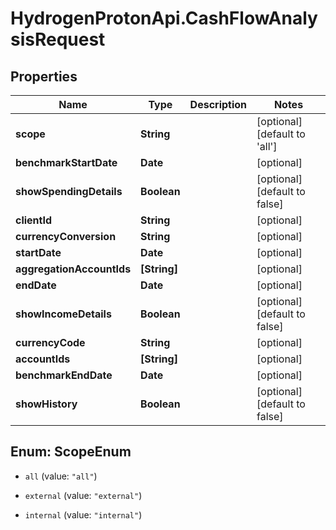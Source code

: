 # HydrogenProtonApi.CashFlowAnalysisRequest

## Properties
Name | Type | Description | Notes
------------ | ------------- | ------------- | -------------
**scope** | **String** |  | [optional] [default to 'all']
**benchmarkStartDate** | **Date** |  | [optional] 
**showSpendingDetails** | **Boolean** |  | [optional] [default to false]
**clientId** | **String** |  | [optional] 
**currencyConversion** | **String** |  | [optional] 
**startDate** | **Date** |  | [optional] 
**aggregationAccountIds** | **[String]** |  | [optional] 
**endDate** | **Date** |  | [optional] 
**showIncomeDetails** | **Boolean** |  | [optional] [default to false]
**currencyCode** | **String** |  | [optional] 
**accountIds** | **[String]** |  | [optional] 
**benchmarkEndDate** | **Date** |  | [optional] 
**showHistory** | **Boolean** |  | [optional] [default to false]


<a name="ScopeEnum"></a>
## Enum: ScopeEnum


* `all` (value: `"all"`)

* `external` (value: `"external"`)

* `internal` (value: `"internal"`)




